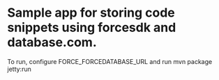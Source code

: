 # Sample app for storing code snippets using forcesdk and database.com.

To run, configure FORCE_FORCEDATABASE_URL and run mvn package jetty:run

